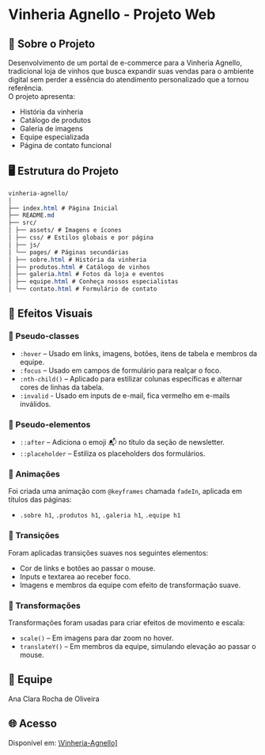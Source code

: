 # Vinheria Agnello - Projeto Web

## 🍷 Sobre o Projeto
Desenvolvimento de um portal de e-commerce para a Vinheria Agnello, tradicional loja de vinhos que busca expandir suas vendas para o ambiente digital sem perder a essência do atendimento personalizado que a tornou referência.<br>
O projeto apresenta:
- História da vinheria
- Catálogo de produtos
- Galeria de imagens
- Equipe especializada
- Página de contato funcional

## 🖥️ Estrutura do Projeto
```css
vinheria-agnello/
│
├── index.html # Página Inicial
├── README.md
├── src/
│ ├── assets/ # Imagens e ícones
│ ├── css/ # Estilos globais e por página
│ ├── js/ 
│ └── pages/ # Páginas secundárias
│ ├── sobre.html # História da vinheria
│ ├── produtos.html # Catálogo de vinhos
│ ├── galeria.html # Fotos da loja e eventos
│ ├── equipe.html # Conheça nossos especialistas
│ └── contato.html # Formulário de contato
```
## 💫 Efeitos Visuais
### 🎯 Pseudo-classes
- `:hover` – Usado em links, imagens, botões, itens de tabela e membros da equipe.
- `:focus` – Usado em campos de formulário para realçar o foco.
- `:nth-child()` – Aplicado para estilizar colunas específicas e alternar cores de linhas da tabela.
- `:invalid` - Usado em inputs de e-mail, fica vermelho em e-mails inválidos.

### 🎯 Pseudo-elementos
- `::after` – Adiciona o emoji 📬 no título da seção de newsletter.
- `::placeholder` – Estiliza os placeholders dos formulários.


### 💫 Animações
Foi criada uma animação com `@keyframes` chamada `fadeIn`, aplicada em títulos das páginas:
- `.sobre h1`, `.produtos h1`, `.galeria h1`, `.equipe h1`


### 🔄 Transições
Foram aplicadas transições suaves nos seguintes elementos:
- Cor de links e botões ao passar o mouse.
- Inputs e textarea ao receber foco.
- Imagens e membros da equipe com efeito de transformação suave.

### 🎢 Transformações 
Transformações foram usadas para criar efeitos de movimento e escala:
- `scale()` – Em imagens para dar zoom no hover.
- `translateY()` – Em membros da equipe, simulando elevação ao passar o mouse.


## 👥 Equipe
Ana Clara Rocha de Oliveira

## 🌐 Acesso
Disponível em: [\Vinheria-Agnello\]](https://olivanaa.github.io/vinheria-agnello/)